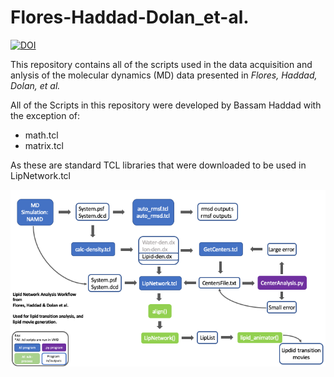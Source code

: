 # Flores-Haddad-Dolan_et-al.

[![DOI](https://zenodo.org/badge/259726963.svg)](https://zenodo.org/badge/latestdoi/259726963)

This repository contains all of the scripts used in the data acquisition and anlysis of the molecular dynamics (MD) data presented in *Flores, Haddad, Dolan, et al.*

All of the Scripts in this repository were developed by Bassam Haddad with the exception of:
  
  - math.tcl
  - matrix.tcl
  
As these are standard TCL libraries that were downloaded to be used in LipNetwork.tcl

![General Workflow for processing RMSD/RMSF, and lipid transition analysis.](https://github.com/reichow-lab/Flores-Haddad-Dolan_et-al/blob/master/Slide1.png)
